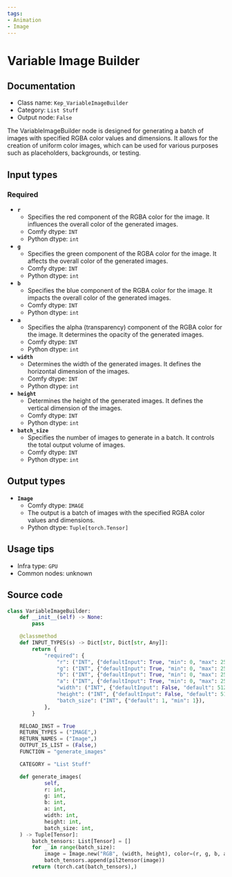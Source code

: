 ```yaml
---
tags:
- Animation
- Image
---
```


# Variable Image Builder
## Documentation
- Class name: `Kep_VariableImageBuilder`
- Category: `List Stuff`
- Output node: `False`

The VariableImageBuilder node is designed for generating a batch of images with specified RGBA color values and dimensions. It allows for the creation of uniform color images, which can be used for various purposes such as placeholders, backgrounds, or testing.
## Input types
### Required
- **`r`**
    - Specifies the red component of the RGBA color for the image. It influences the overall color of the generated images.
    - Comfy dtype: `INT`
    - Python dtype: `int`
- **`g`**
    - Specifies the green component of the RGBA color for the image. It affects the overall color of the generated images.
    - Comfy dtype: `INT`
    - Python dtype: `int`
- **`b`**
    - Specifies the blue component of the RGBA color for the image. It impacts the overall color of the generated images.
    - Comfy dtype: `INT`
    - Python dtype: `int`
- **`a`**
    - Specifies the alpha (transparency) component of the RGBA color for the image. It determines the opacity of the generated images.
    - Comfy dtype: `INT`
    - Python dtype: `int`
- **`width`**
    - Determines the width of the generated images. It defines the horizontal dimension of the images.
    - Comfy dtype: `INT`
    - Python dtype: `int`
- **`height`**
    - Determines the height of the generated images. It defines the vertical dimension of the images.
    - Comfy dtype: `INT`
    - Python dtype: `int`
- **`batch_size`**
    - Specifies the number of images to generate in a batch. It controls the total output volume of images.
    - Comfy dtype: `INT`
    - Python dtype: `int`
## Output types
- **`Image`**
    - Comfy dtype: `IMAGE`
    - The output is a batch of images with the specified RGBA color values and dimensions.
    - Python dtype: `Tuple[torch.Tensor]`
## Usage tips
- Infra type: `GPU`
- Common nodes: unknown


## Source code
```python
class VariableImageBuilder:
    def __init__(self) -> None:
        pass

    @classmethod
    def INPUT_TYPES(s) -> Dict[str, Dict[str, Any]]:
        return {
            "required": {
                "r": ("INT", {"defaultInput": True, "min": 0, "max": 255}),
                "g": ("INT", {"defaultInput": True, "min": 0, "max": 255}),
                "b": ("INT", {"defaultInput": True, "min": 0, "max": 255}),
                "a": ("INT", {"defaultInput": True, "min": 0, "max": 255}),
                "width": ("INT", {"defaultInput": False, "default": 512}),
                "height": ("INT", {"defaultInput": False, "default": 512}),
                "batch_size": ("INT", {"default": 1, "min": 1}),
            },
        }

    RELOAD_INST = True
    RETURN_TYPES = ("IMAGE",)
    RETURN_NAMES = ("Image",)
    OUTPUT_IS_LIST = (False,)
    FUNCTION = "generate_images"

    CATEGORY = "List Stuff"

    def generate_images(
            self,
            r: int,
            g: int,
            b: int,
            a: int,
            width: int,
            height: int,
            batch_size: int,
    ) -> Tuple[Tensor]:
        batch_tensors: List[Tensor] = []
        for _ in range(batch_size):
            image = Image.new("RGB", (width, height), color=(r, g, b, a))
            batch_tensors.append(pil2tensor(image))
        return (torch.cat(batch_tensors),)

```
